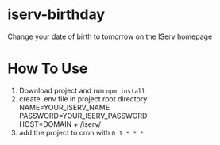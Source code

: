 # iserv-birthday

Change your date of birth to tomorrow on the IServ homepage

# How To Use

1. Download project and run ```npm install```
2. create .env file in project root directory  
NAME=YOUR_ISERV_NAME  
PASSWORD=YOUR_ISERV_PASSWORD  
HOST=DOMAIN + /iserv/  
3. add the project to cron with ```0 1 * * *```